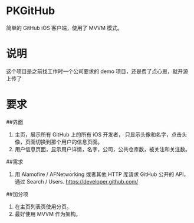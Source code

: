 # PKGitHub
简单的 GitHub iOS 客户端，使用了 MVVM 模式。
# 说明
这个项目是之前找工作时一个公司要求的 demo 项目，还是费了点心思，就开源上传了
# 要求

##界面

1. 主页，展示所有 GitHub 上的所有 iOS 开发者， 只显示头像和名字，点击头像，页面切换到那个用户的信息页面。
2. 用户信息页面，显示用户详情，名字，公司，公共仓库数，被关注和关注数。

##需求

1. 用 Alamofire / AFNetworking 或者其他 HTTP 库请求 GitHub 公开的 API，通过 Search / Users. https://developer.github.com/

##加分项

1. 在主页列表页使用分页。
2. 最好使用 MVVM 作为架构。

